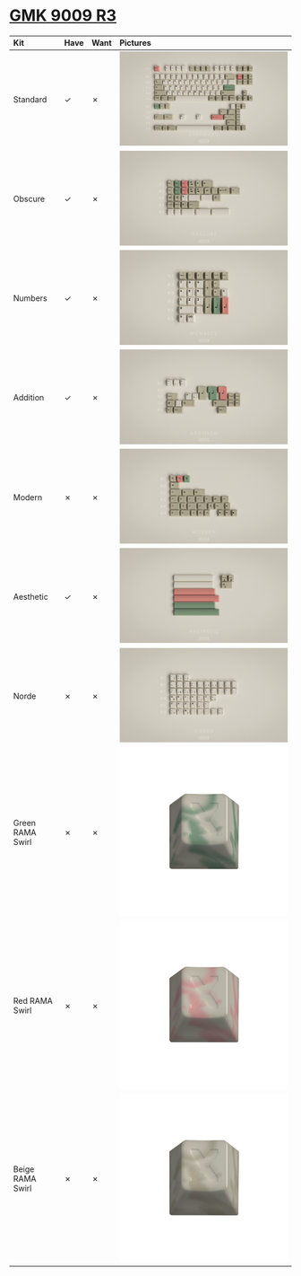 # [GMK 9009 R3](https://geekhack.org/index.php?topic=102259.0)

| Kit               | Have    | Want    | Pictures                                       |
| :-----------------| :------ | :------ | :--------------------------------------------- |
| Standard          |    ✓    |    ✗    | ![](pictures/gmk_9009_r3_standard.png)         |
| Obscure           |    ✓    |    ✗    | ![](pictures/gmk_9009_r3_obscure.png)          |
| Numbers           |    ✓    |    ✗    | ![](pictures/gmk_9009_r3_numbers.png)          |
| Addition          |    ✓    |    ✗    | ![](pictures/gmk_9009_r3_addition.png)         |
| Modern            |    ✗    |    ✗    | ![](pictures/gmk_9009_r3_modern.png)           |
| Aesthetic         |    ✓    |    ✗    | ![](pictures/gmk_9009_r3_aesthetic.png)        |
| Norde             |    ✗    |    ✗    | ![](pictures/gmk_9009_r3_norde.png)            |
| Green RAMA Swirl  |    ✗    |    ✗    | ![](pictures/gmk_9009_r3_green_rama_swirl.png) |
| Red RAMA Swirl    |    ✗    |    ✗    | ![](pictures/gmk_9009_r3_red_rama_swirl.png)   |
| Beige RAMA Swirl  |    ✗    |    ✗    | ![](pictures/gmk_9009_r3_beige_rama_swirl.png) |
